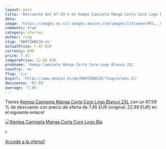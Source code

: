 ```yaml
---
layout: post
title: 'Descuento del 67.59 % en Kempa Camiseta Manga Corta Core Logo Bla'
date: 
image: 'https://images-eu.ssl-images-amazon.com/images/I/41woexnfRlL._SL200_.jpg'
comments: true
category: ofertas
author: ring
slug: 'B00TZAB528-es'
actualPrice: 7.45 EUR
currency: EUR
price: 7.45
comparePrice: 22.99 EUR
prodname: 'Kempa Camiseta Manga Corta Core Logo Blanco 2XL'
country: 'es'
flag: '🇪🇸'
buyurl: 'https://www.amazon.es/dp/B00TZAB528/?tag=tolees-21'
descuento: '67.59'
average: '7.45'
---
```


Tienes [Kempa Camiseta Manga Corta Core Logo Blanco 2XL](https://www.amazon.es/dp/B00TZAB528/?tag=tolees-21) con un 67.59 % de descuento con precio de oferta de 7.45 EUR (original: 22.99 EUR) en el siguiente enlace!

[![Kempa Camiseta Manga Corta Core Logo Bla](https://images-eu.ssl-images-amazon.com/images/I/41woexnfRlL._SL200_.jpg)](https://www.amazon.es/dp/B00TZAB528/?tag=tolees-21)

ℹ️:


[Accede a la oferta!!](https://www.amazon.es/dp/B00TZAB528/?tag=tolees-21)
